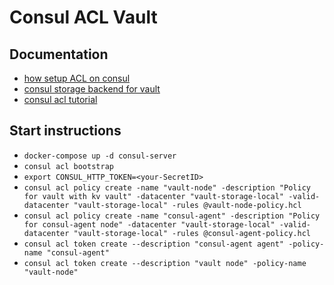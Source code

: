 # Consul ACL Vault

## Documentation
* [how setup ACL on consul](https://learn.hashicorp.com/consul/security-networking/production-acls)
* [consul storage backend for vault](https://www.vaultproject.io/docs/configuration/storage/consul.html)
* [consul acl tutorial](https://learn.hashicorp.com/consul/security-networking/production-acls)

## Start instructions
* `docker-compose up -d consul-server`
* `consul acl bootstrap`
* `export CONSUL_HTTP_TOKEN=<your-SecretID>`
* `consul acl policy create -name "vault-node" -description "Policy for vault with kv vault" -datacenter "vault-storage-local" -valid-datacenter "vault-storage-local" -rules @vault-node-policy.hcl`
* `consul acl policy create -name "consul-agent" -description "Policy for consul-agent node" -datacenter "vault-storage-local" -valid-datacenter "vault-storage-local" -rules @consul-agent-policy.hcl`
* `consul acl token create --description "consul-agent agent" -policy-name "consul-agent"`
* `consul acl token create --description "vault node" -policy-name "vault-node"`
